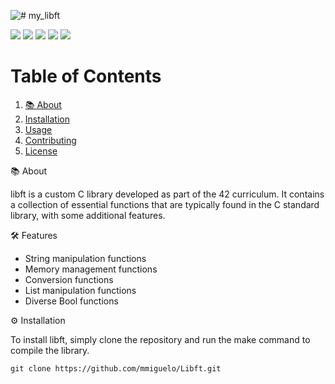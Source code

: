 ![# my_libft](https://github.com/mmiguelo/42_project_badges/blob/main/covers/cover-libft-bonus.png)

<p>
    <img src="https://img.shields.io/badge/score-125%20%2F%20100-success?style=for-the-badge" />
    <img src="https://img.shields.io/github/repo-size/mmiguelo/Libft?style=for-the-badge&logo=github">
    <img src="https://img.shields.io/github/languages/count/mmiguelo/Libft?style=for-the-badge&logo=" />
    <img src="https://img.shields.io/github/languages/top/mmiguelo/Libft?style=for-the-badge" />
    <img src="https://img.shields.io/github/last-commit/mmiguelo/Libft?style=for-the-badge" />
</p>

# Table of Contents

1. [📚 About](#about-)
2. [Installation](#installation)
3. [Usage](#usage)
4. [Contributing](#contributing)
5. [License](#license)

📚 About

libft is a custom C library developed as part of the 42 curriculum. It contains a collection of essential functions that are typically found in the C standard library, with some additional features.

🛠️ Features

- String manipulation functions
- Memory management functions
- Conversion functions
- List manipulation functions
- Diverse Bool functions

⚙️ Installation

To install libft, simply clone the repository and run the make command to compile the library.

```
git clone https://github.com/mmiguelo/Libft.git
```
